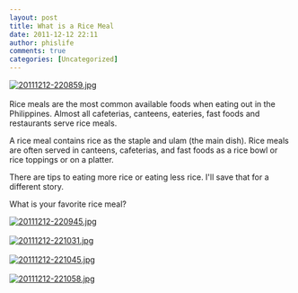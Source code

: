 ```yaml
---
layout: post
title: What is a Rice Meal
date: 2011-12-12 22:11
author: phislife
comments: true
categories: [Uncategorized]
---
```

<a href="http://philippineislandliving.com/wp-content/uploads/2011/12/20111212-220859.jpg"><img src="http://philippineislandliving.com/wp-content/uploads/2011/12/20111212-220859.jpg" alt="20111212-220859.jpg" class="alignnone size-full" /></a><br /><br />
Rice meals are the most common available foods when eating out in the Philippines. Almost all cafeterias, canteens, eateries, fast foods and restaurants serve rice meals. 

A rice meal contains rice as the staple and ulam (the main dish). Rice meals are often served in canteens, cafeterias, and fast foods as a rice bowl or rice toppings or on a platter. 

There are tips to eating more rice or eating less rice. I'll save that for a different story. 

What is your favorite rice meal?

<a href="http://philippineislandliving.com/wp-content/uploads/2011/12/20111212-220945.jpg"><img src="http://philippineislandliving.com/wp-content/uploads/2011/12/20111212-220945.jpg" alt="20111212-220945.jpg" class="alignnone size-full" /></a><br /><br /><a href="http://philippineislandliving.com/wp-content/uploads/2011/12/20111212-221031.jpg"><img src="http://philippineislandliving.com/wp-content/uploads/2011/12/20111212-221031.jpg" alt="20111212-221031.jpg" class="alignnone size-full" /></a><br /><br /><a href="http://philippineislandliving.com/wp-content/uploads/2011/12/20111212-221045.jpg"><img src="http://philippineislandliving.com/wp-content/uploads/2011/12/20111212-221045.jpg" alt="20111212-221045.jpg" class="alignnone size-full" /></a><br /><br /><a href="http://philippineislandliving.com/wp-content/uploads/2011/12/20111212-221058.jpg"><img src="http://philippineislandliving.com/wp-content/uploads/2011/12/20111212-221058.jpg" alt="20111212-221058.jpg" class="alignnone size-full" /></a>
